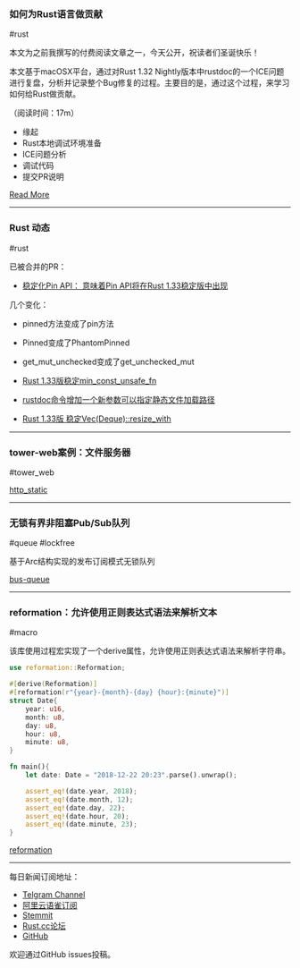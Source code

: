 ### 如何为Rust语言做贡献

#rust

本文为之前我撰写的付费阅读文章之一，今天公开，祝读者们圣诞快乐！

本文基于macOSX平台，通过对Rust 1.32 Nightly版本中rustdoc的一个ICE问题进行复盘，分析并记录整个Bug修复的过程。主要目的是，通过这个过程，来学习如何给Rust做贡献。

（阅读时间：17m）

- 缘起
- Rust本地调试环境准备
- ICE问题分析
- 调试代码
- 提交PR说明

[Read More](https://zhuanlan.zhihu.com/p/53247517)

---

### Rust 动态

#rust

已被合并的PR：

- [稳定化Pin API： 意味着Pin API将在Rust 1.33稳定版中出现](https://github.com/rust-lang/rust/pull/56939/files)

几个变化：

- pinned方法变成了pin方法
- Pinned变成了PhantomPinned
- get_mut_unchecked变成了get_unchecked_mut

- [Rust 1.33版稳定min_const_unsafe_fn](https://github.com/rust-lang/rust/pull/57067)
- [rustdoc命令增加一个新参数可以指定静态文件加载路径](https://github.com/rust-lang/rust/pull/57011)
- [Rust 1.33版 稳定Vec(Deque)::resize_with](https://github.com/rust-lang/rust/pull/57002)

---

### tower-web案例：文件服务器

#tower_web

[http_static](https://github.com/arjsin/http_static)

---

### 无锁有界非阻塞Pub/Sub队列

#queue #lockfree

基于Arc结构实现的发布订阅模式无锁队列

[bus-queue](https://github.com/filipdulic/bus-queue)

---

### reformation：允许使用正则表达式语法来解析文本

#macro

该库使用过程宏实现了一个derive属性，允许使用正则表达式语法来解析字符串。

```rust
use reformation::Reformation;

#[derive(Reformation)]
#[reformation(r"{year}-{month}-{day} {hour}:{minute}")]
struct Date{
    year: u16,
    month: u8,
    day: u8,
    hour: u8,
    minute: u8,
}

fn main(){
    let date: Date = "2018-12-22 20:23".parse().unwrap();

    assert_eq!(date.year, 2018);
    assert_eq!(date.month, 12);
    assert_eq!(date.day, 22);
    assert_eq!(date.hour, 20);
    assert_eq!(date.minute, 23);
}
```

[reformation](https://github.com/hukumka/reformation)

---

每日新闻订阅地址：

- [Telgram Channel](https://t.me/rust_daily_news )
- [阿里云语雀订阅](https://www.yuque.com/chaosbot/rustnews)
- [Stemmit](https://steemit.com/@blackanger)
- [Rust.cc论坛](https://rust.cc)
- [GitHub](https://github.com/RustStudy/rust_daily_news)

欢迎通过GitHub issues投稿。
